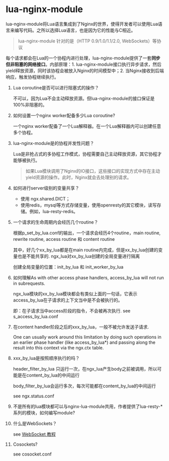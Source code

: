 # lua-nginx-module

lua-nginx-module将Lua语言集成到了Nginx的世界，使得开发者可以使用Lua语言来编写代码。之所以选择Lua语言，也是因为它的性能与C相近。

> lua-nginx-module 针对的是（HTTP 0.9/1.0/1.1/2.0, WebSockets）等协议

每个请求都会在Lua的一个协程内进行处理，lua-nginx-module提供了一套**同步但非阻塞的网络接口**。内部原理：1. lua-nginx-module接口执行异步请求，然后yield释放资源，同时该协程会被放入Nginx的时间模型中；2. 当Nginx接收到后端响应，触发协程继续执行。

1. Lua coroutine是否可以进行阻塞式的操作？

	不可以，因为Lua不会主动释放资源。但lua-nginx-module的接口保证是100%非阻塞的。

2. 如何设置一个nginx worker配备多少Lua coroutine?

	一个nginx worker配备了一个Lua解释器。在一个Lua解释器内可以创建任意多个协程。

3. lua-nginx-module是的协程并发性问题？

	Lua是非抢占式的多协程工作模式，协程需要自己主动释放资源，其它协程才能够被执行。

	> 如果Lua模块调用了Nginx的IO接口，这些接口的实现方式中存在主动yield资源的操作。此时，Nginx就会去处理别的请求。

4. 如何进行server级别的变量共享？

	- 使用 ngx.shared.DICT；
	- 使用redis，mysql等方式存储变量，使用openresty的其它模块，读写存储。例如，lua-resty-redis。

5. 一个请求的生命周期内会经历几个routine？

    根据p_set_by_lua.conf的输出，一个请求会经历4个routine，main routine, rewrite routine, access routine 和 content routine

    其中，好几个xx_by_lua都是在main routine内完成，但是xx_by_lua创建的变量也是不能共享的. ngx_lua对xx_by_lua创建的全局变量进行隔离

    创建全局变量的位置：init_by_lua 和 init_worker_by_lua

6. 如何理解As with other access phase handlers, access_by_lua will not run in subrequests.

    ngx_lua模块的xx_by_lua模块都会有类似上面的一句话，它表示access_by_lua在子请求的上下文当中是不会被执行的。

    即：在子请求当中access阶段的指令，不会被再次执行. see s_access_by_lua.conf

7. 在content handler阶段之后的xxx_by_lua，一般不被允许发送子请求.

    One can usually work around this limitation by doing such operations in an earlier phase handler (like access_by_lua*) and passing along the result into this context via the ngx.ctx table.

8. xxx_by_lua是按照顺序执行的吗？

    header_filter_by_lua 只运行一次，在ngx_lua产生body之前被调用，所以可能是在content_by_lua的中间运行

    body_filter_by_lua会运行多次，每次可能都在content_by_lua的中间运行

    see ngx.status.conf

8. 不是所有的lua模块都可以与nginx-lua-module共用，作者提供了lua-resty-\*系列的模块，如何编写module?

9. 什么是WebSockets？

    see [WebSocket 教程](http://www.ruanyifeng.com/blog/2017/05/websocket.html)

10. Cosockets?

    see cosocket.conf

